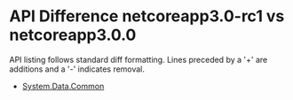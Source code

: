 # API Difference netcoreapp3.0-rc1 vs netcoreapp3.0.0

API listing follows standard diff formatting. Lines preceded by a '+' are
additions and a '-' indicates removal.

* [System.Data.Common](3.0.0_System.Data.Common.md)

